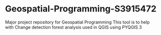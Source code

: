 # Geospatial-Programming-S3915472
Major project repository for Geospatial Programming
This tool is to help with Change detection forest analysis used in QGIS using PYQGIS 3
